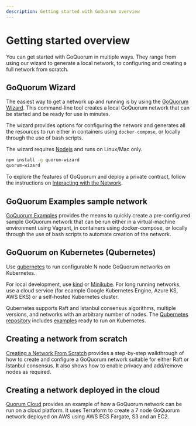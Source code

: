 ```yaml
---
description: Getting started with GoQuorum overview
---
```


# Getting started overview

You can get started with GoQuorum in multiple ways.
They range from using our wizard to generate a local network, to configuring and creating a full network from scratch.

## GoQuorum Wizard

The easiest way to get a network up and running is by using the [GoQuorum Wizard](Wizard/GettingStarted.md).
This command-line tool creates a local GoQuorum network that can be started and be ready for use in minutes.

The wizard provides options for configuring the network and generates all the resources to run either
in containers using `docker-compose`, or locally through the use of bash scripts.

The wizard requires [Nodejs](https://docs.npmjs.com/downloading-and-installing-node-js-and-npm) and runs on Linux/Mac only.

```bash
npm install -g quorum-wizard
quorum-wizard
```

To explore the features of GoQuorum and deploy a private contract, follow the instructions on [Interacting with the Network](Wizard/GettingStarted.md).

## GoQuorum Examples sample network

[GoQuorum Examples](../../Reference/GoQuorum-Projects.md) provides the means to quickly create a pre-configured sample GoQuorum
network that can be run either in a virtual-machine environment using Vagrant, in containers using docker-compose,
or locally through the use of bash scripts to automate creation of the network.

## GoQuorum on Kubernetes (Qubernetes)

Use [qubernetes](Getting-Started-Qubernetes.md) to run configurable N node GoQuorum networks on Kubernetes.

For local development, use [kind](https://github.com/ConsenSys/qubernetes#quickest-start) or
[Minikube](https://github.com/ConsenSys/qubernetes/blob/master/docs/minikube-docs.md). For long running networks,
use a cloud service (for ecample Google Kubernetes Engine, Azure KS, AWS EKS) or a self-hosted Kubernetes cluster.

Qubernetes supports Raft and Istanbul consensus algorithms, multiple versions, and networks with an arbitrary number of nodes.
The [Qubernetes repository](https://github.com/ConsenSys/qubernetes) includes [examples](https://github.com/ConsenSys/qubernetes/blob/master/docs/7nodes-on-k8s.md)
ready to run on Kubernetes.

## Creating a network from scratch

[Creating a Network From Scratch](../../Tutorials/Private-Network/Create-IBFT-Network.md) provides a step-by-step walkthrough
of how to create and configure a GoQuorum network suitable for either Raft or Istanbul consensus. It
also shows how to enable privacy and add/remove nodes as required.

## Creating a network deployed in the cloud

[Quorum Cloud](https://github.com/ConsenSys/quorum-cloud) provides an example of how a GoQuorum network
can be run on a cloud platform. It uses Terraform to create a 7 node GoQuorum network deployed on AWS
using AWS ECS Fargate, S3 and an EC2.
